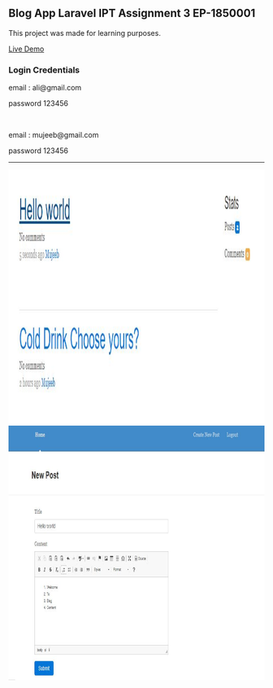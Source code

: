 
## Blog App Laravel IPT Assignment 3 EP-1850001

This project was made for learning purposes.

<a href="http://appflexion.com/ipt_blog/login">Live Demo</a>
<h3>Login Credentials</h3>
<p> email : ali@gmail.com </p>
<p> password 123456 </p>
<br>
<p> email : mujeeb@gmail.com </p>
<p> password 123456 </p>
<hr>

<img src="https://raw.githubusercontent.com/appflexion/blog_app_ipt_assn_3/master/public/SS2.JPG" width="700px" height="500px"> 
<img src="https://raw.githubusercontent.com/appflexion/blog_app_ipt_assn_3/master/public/SS1.JPG" width="700px" height="500px"> 

